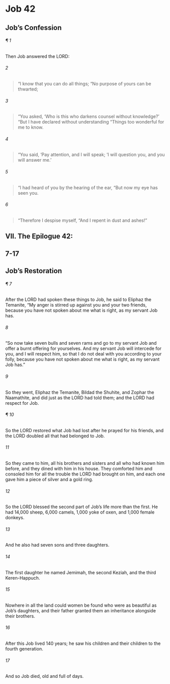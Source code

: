 # Job 42
## Job’s Confession
###### ¶ 1
Then Job answered the LORD:
###### 2
> “I know that you can do all things;
> “No purpose of yours can be thwarted;
###### 3
> “You asked, ‘Who is this who darkens counsel without knowledge?’
> “But I have declared without understanding
> “Things too wonderful for me to know.
###### 4
> “You said, ‘Pay attention, and I will speak;
> ‘I will question you, and you will answer me.’
###### 5
> “I had heard of you by the hearing of the ear,
> “But now my eye has seen you.
###### 6
> “Therefore I despise myself,
> “And I repent in dust and ashes!”
## VII. The Epilogue 42:
## 7-17
## Job’s Restoration
###### ¶ 7
After the LORD had spoken these things to Job, he said to Eliphaz the Temanite, “My anger is stirred up against you and your two friends, because you have not spoken about me what is right, as my servant Job has.
###### 8
“So now take seven bulls and seven rams and go to my servant Job and offer a burnt offering for yourselves. And my servant Job will intercede for you, and I will respect him, so that I do not deal with you according to your folly, because you have not spoken about me what is right, as my servant Job has.”
###### 9
So they went, Eliphaz the Temanite, Bildad the Shuhite, and Zophar the Naamathite, and did just as the LORD had told them; and the LORD had respect for Job.
###### ¶ 10
So the LORD restored what Job had lost after he prayed for his friends, and the LORD doubled all that had belonged to Job.
###### 11
So they came to him, all his brothers and sisters and all who had known him before, and they dined with him in his house. They comforted him and consoled him for all the trouble the LORD had brought on him, and each one gave him a piece of silver and a gold ring.
###### 12
So the LORD blessed the second part of Job’s life more than the first. He had 14,000 sheep, 6,000 camels, 1,000 yoke of oxen, and 1,000 female donkeys.
###### 13
And he also had seven sons and three daughters.
###### 14
The first daughter he named Jemimah, the second Keziah, and the third Keren-Happuch.
###### 15
Nowhere in all the land could women be found who were as beautiful as Job’s daughters, and their father granted them an inheritance alongside their brothers.
###### 16
After this Job lived 140 years; he saw his children and their children to the fourth generation.
###### 17
And so Job died, old and full of days.
